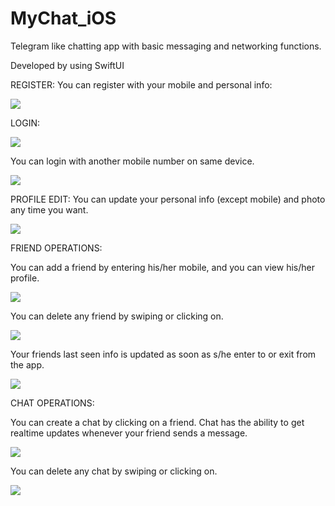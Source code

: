 # MyChat_iOS

Telegram like chatting app with basic messaging and networking functions.

Developed by using SwiftUI

REGISTER: You can register with your mobile and personal info:

![](./register.gif)

LOGIN:

![](./loginwitherror.gif)

You can login with another mobile number on same device.

![](./logoutlogin.gif)

PROFILE EDIT: You can update your personal info (except mobile) and photo any time you want.

![](./editprofile.gif)

FRIEND OPERATIONS:

You can add a friend by entering his/her mobile, and you can view his/her profile.

![](./friendaddandview.gif)

You can delete any friend by swiping or clicking on.

![](./deletefriend2ways.gif)

Your friends last seen info is updated as soon as s/he enter to or exit from the app.

![](./realtimefriendupdate.gif)

CHAT OPERATIONS:

You can create a chat by clicking on a friend. Chat has the ability to get realtime updates whenever your friend sends a message.

![](./chatstartandrealtimemessage.gif)

You can delete any chat by swiping or clicking on.

![](./chatdelete2ways.gif)

